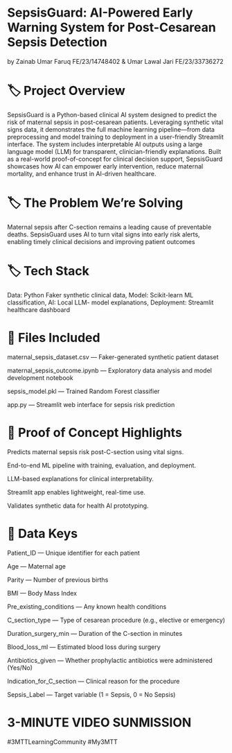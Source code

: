 # SepsisGuard: AI-Powered Early Warning System for Post-Cesarean Sepsis Detection
by Zainab Umar Faruq FE/23/14748402 &  Umar Lawal Jari FE/23/33736272

# 🏷️ Project Overview
SepsisGuard is a Python-based clinical AI system designed to predict the risk of maternal sepsis in post-cesarean patients. Leveraging synthetic vital signs data, it demonstrates the full machine learning pipeline—from data preprocessing and model training to deployment in a user-friendly Streamlit interface.
The system includes interpretable AI outputs using a large language model (LLM) for transparent, clinician-friendly explanations. Built as a real-world proof-of-concept for clinical decision support, SepsisGuard showcases how AI can empower early intervention, reduce maternal mortality, and enhance trust in AI-driven healthcare.

# 🏷️ The Problem We’re Solving
Maternal sepsis after C-section remains a leading cause of preventable deaths. SepsisGuard uses AI to turn vital signs into early risk alerts, enabling timely clinical decisions and improving patient outcomes

# 🏷️ Tech Stack
Data: Python Faker synthetic clinical data, Model: Scikit-learn ML classification,  AI: Local LLM- model explanations,  Deployment: Streamlit healthcare dashboard

# 📁 Files Included
maternal_sepsis_dataset.csv — Faker-generated synthetic patient dataset

maternal_sepsis_outcome.ipynb — Exploratory data analysis and model development notebook

sepsis_model.pkl — Trained Random Forest classifier

app.py — Streamlit web interface for sepsis risk prediction


# 🧪 Proof of Concept Highlights
Predicts maternal sepsis risk post-C-section using vital signs.

End-to-end ML pipeline with training, evaluation, and deployment.

LLM-based explanations for clinical interpretability.

Streamlit app enables lightweight, real-time use.

Validates synthetic data for health AI prototyping.

# 🔑 Data Keys
Patient_ID — Unique identifier for each patient

Age — Maternal age

Parity — Number of previous births

BMI — Body Mass Index

Pre_existing_conditions — Any known health conditions

C_section_type — Type of cesarean procedure (e.g., elective or emergency)

Duration_surgery_min — Duration of the C-section in minutes

Blood_loss_ml — Estimated blood loss during surgery

Antibiotics_given — Whether prophylactic antibiotics were administered (Yes/No)

Indication_for_C_section — Clinical reason for the procedure

Sepsis_Label — Target variable (1 = Sepsis, 0 = No Sepsis)




# 3-MINUTE VIDEO SUNMISSION


#3MTTLearningCommunity #My3MTT
